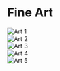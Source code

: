 # Fine Art
![Art 1](https://sklipes.github.io/puzzle/fineart/Art%201.png)<br>
![Art 2](https://sklipes.github.io/puzzle/fineart/Art%202.png)<br>
![Art 3](https://sklipes.github.io/puzzle/fineart/Art%203.png)<br>
![Art 4](https://sklipes.github.io/puzzle/fineart/Art%204.png)<br>
![Art 5](https://sklipes.github.io/puzzle/fineart/Art%205.png)<br>
